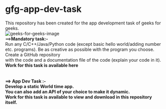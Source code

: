 # gfg-app-dev-task
This repository has been created for the app development task of geeks for geeks.<br>
![geeks-for-geeks-image](https://user-images.githubusercontent.com/68727041/167247469-11c489f9-f7c6-4ab6-8668-5c6a5a110fb0.png)
<br>
==><strong>Mandatory task:-</strong><br>
Run any C/C++/Java/Python code (except basic hello world/adding number etc. programs). Be as creative as possible with the program you choose. Create a GitHub repository<br>
with the code and a documentation file of the code (explain your code in it).<br>
<strong>Work for this task is available <link href="https://github.com/nikhil-RGB/Shuffle-Cipher-Desktop">here</link><br>
<br><br>
==><strong> App Dev Task :- </strong><br>
Develop a static World time app. <br>You can also add an API of your choice to make it dynamic.<br>
<strong>Work for this task is available to view and download in this repository itself.</strong>


